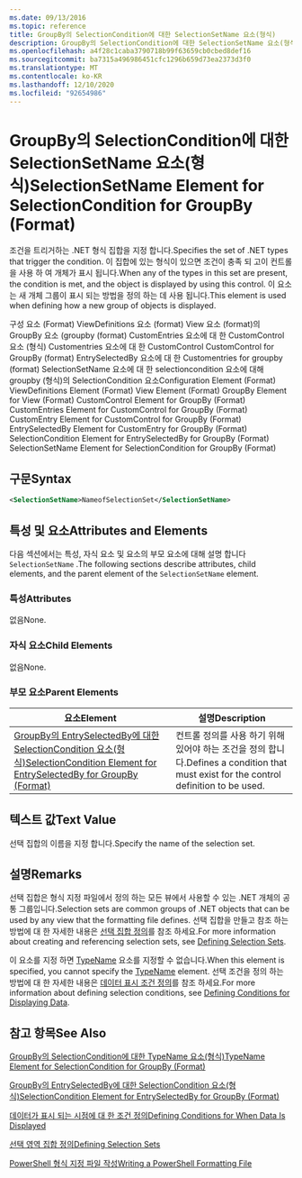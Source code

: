 ```yaml
---
ms.date: 09/13/2016
ms.topic: reference
title: GroupBy의 SelectionCondition에 대한 SelectionSetName 요소(형식)
description: GroupBy의 SelectionCondition에 대한 SelectionSetName 요소(형식)
ms.openlocfilehash: a4f28c1caba3790718b99f63659cb0cbed8def16
ms.sourcegitcommit: ba7315a496986451cfc1296b659d73ea2373d3f0
ms.translationtype: MT
ms.contentlocale: ko-KR
ms.lasthandoff: 12/10/2020
ms.locfileid: "92654986"
---
```

# <a name="selectionsetname-element-for-selectioncondition-for-groupby-format"></a><span data-ttu-id="13ffe-103">GroupBy의 SelectionCondition에 대한 SelectionSetName 요소(형식)</span><span class="sxs-lookup"><span data-stu-id="13ffe-103">SelectionSetName Element for SelectionCondition for GroupBy (Format)</span></span>

<span data-ttu-id="13ffe-104">조건을 트리거하는 .NET 형식 집합을 지정 합니다.</span><span class="sxs-lookup"><span data-stu-id="13ffe-104">Specifies the set of .NET types that trigger the condition.</span></span> <span data-ttu-id="13ffe-105">이 집합에 있는 형식이 있으면 조건이 충족 되 고이 컨트롤을 사용 하 여 개체가 표시 됩니다.</span><span class="sxs-lookup"><span data-stu-id="13ffe-105">When any of the types in this set are present, the condition is met, and the object is displayed by using this control.</span></span> <span data-ttu-id="13ffe-106">이 요소는 새 개체 그룹이 표시 되는 방법을 정의 하는 데 사용 됩니다.</span><span class="sxs-lookup"><span data-stu-id="13ffe-106">This element is used when defining how a new group of objects is displayed.</span></span>

<span data-ttu-id="13ffe-107">구성 요소 (Format) ViewDefinitions 요소 (format) View 요소 (format)의 GroupBy 요소 (groupby (format) CustomEntries 요소에 대 한 CustomControl 요소 (형식) Customentries 요소에 대 한 CustomControl CustomControl for GroupBy (format) EntrySelectedBy 요소에 대 한 Customentries for groupby (format) SelectionSetName 요소에 대 한 selectioncondition 요소에 대해 groupby (형식)의 SelectionCondition 요소</span><span class="sxs-lookup"><span data-stu-id="13ffe-107">Configuration Element (Format) ViewDefinitions Element (Format) View Element (Format) GroupBy Element for View (Format) CustomControl Element for GroupBy (Format) CustomEntries Element for CustomControl for GroupBy (Format) CustomEntry Element for CustomControl for GroupBy (Format) EntrySelectedBy Element for CustomEntry for GroupBy (Format) SelectionCondition Element for EntrySelectedBy for GroupBy (Format) SelectionSetName Element for SelectionCondition for GroupBy (Format)</span></span>

## <a name="syntax"></a><span data-ttu-id="13ffe-108">구문</span><span class="sxs-lookup"><span data-stu-id="13ffe-108">Syntax</span></span>

```xml
<SelectionSetName>NameofSelectionSet</SelectionSetName>
```

## <a name="attributes-and-elements"></a><span data-ttu-id="13ffe-109">특성 및 요소</span><span class="sxs-lookup"><span data-stu-id="13ffe-109">Attributes and Elements</span></span>

<span data-ttu-id="13ffe-110">다음 섹션에서는 특성, 자식 요소 및 요소의 부모 요소에 대해 설명 합니다 `SelectionSetName` .</span><span class="sxs-lookup"><span data-stu-id="13ffe-110">The following sections describe attributes, child elements, and the parent element of the `SelectionSetName` element.</span></span>

### <a name="attributes"></a><span data-ttu-id="13ffe-111">특성</span><span class="sxs-lookup"><span data-stu-id="13ffe-111">Attributes</span></span>

<span data-ttu-id="13ffe-112">없음</span><span class="sxs-lookup"><span data-stu-id="13ffe-112">None.</span></span>

### <a name="child-elements"></a><span data-ttu-id="13ffe-113">자식 요소</span><span class="sxs-lookup"><span data-stu-id="13ffe-113">Child Elements</span></span>

<span data-ttu-id="13ffe-114">없음</span><span class="sxs-lookup"><span data-stu-id="13ffe-114">None.</span></span>

### <a name="parent-elements"></a><span data-ttu-id="13ffe-115">부모 요소</span><span class="sxs-lookup"><span data-stu-id="13ffe-115">Parent Elements</span></span>

|<span data-ttu-id="13ffe-116">요소</span><span class="sxs-lookup"><span data-stu-id="13ffe-116">Element</span></span>|<span data-ttu-id="13ffe-117">설명</span><span class="sxs-lookup"><span data-stu-id="13ffe-117">Description</span></span>|
|-------------|-----------------|
|[<span data-ttu-id="13ffe-118">GroupBy의 EntrySelectedBy에 대한 SelectionCondition 요소(형식)</span><span class="sxs-lookup"><span data-stu-id="13ffe-118">SelectionCondition Element for EntrySelectedBy for GroupBy (Format)</span></span>](./selectioncondition-element-for-entryselectedby-for-groupby-format.md)|<span data-ttu-id="13ffe-119">컨트롤 정의를 사용 하기 위해 있어야 하는 조건을 정의 합니다.</span><span class="sxs-lookup"><span data-stu-id="13ffe-119">Defines a condition that must exist for the control definition to be used.</span></span>|

## <a name="text-value"></a><span data-ttu-id="13ffe-120">텍스트 값</span><span class="sxs-lookup"><span data-stu-id="13ffe-120">Text Value</span></span>

<span data-ttu-id="13ffe-121">선택 집합의 이름을 지정 합니다.</span><span class="sxs-lookup"><span data-stu-id="13ffe-121">Specify the name of the selection set.</span></span>

## <a name="remarks"></a><span data-ttu-id="13ffe-122">설명</span><span class="sxs-lookup"><span data-stu-id="13ffe-122">Remarks</span></span>

<span data-ttu-id="13ffe-123">선택 집합은 형식 지정 파일에서 정의 하는 모든 뷰에서 사용할 수 있는 .NET 개체의 공통 그룹입니다.</span><span class="sxs-lookup"><span data-stu-id="13ffe-123">Selection sets are common groups of .NET objects that can be used by any view that the formatting file defines.</span></span> <span data-ttu-id="13ffe-124">선택 집합을 만들고 참조 하는 방법에 대 한 자세한 내용은 [선택 집합 정의](./defining-selection-sets.md)를 참조 하세요.</span><span class="sxs-lookup"><span data-stu-id="13ffe-124">For more information about creating and referencing selection sets, see [Defining Selection Sets](./defining-selection-sets.md).</span></span>

<span data-ttu-id="13ffe-125">이 요소를 지정 하면 [TypeName](./typename-element-for-selectioncondition-for-groupby-format.md) 요소를 지정할 수 없습니다.</span><span class="sxs-lookup"><span data-stu-id="13ffe-125">When this element is specified, you cannot specify the [TypeName](./typename-element-for-selectioncondition-for-groupby-format.md) element.</span></span> <span data-ttu-id="13ffe-126">선택 조건을 정의 하는 방법에 대 한 자세한 내용은 [데이터 표시 조건 정의](./defining-conditions-for-displaying-data.md)를 참조 하세요.</span><span class="sxs-lookup"><span data-stu-id="13ffe-126">For more information about defining selection conditions, see [Defining Conditions for Displaying Data](./defining-conditions-for-displaying-data.md).</span></span>

## <a name="see-also"></a><span data-ttu-id="13ffe-127">참고 항목</span><span class="sxs-lookup"><span data-stu-id="13ffe-127">See Also</span></span>

[<span data-ttu-id="13ffe-128">GroupBy의 SelectionCondition에 대한 TypeName 요소(형식)</span><span class="sxs-lookup"><span data-stu-id="13ffe-128">TypeName Element for SelectionCondition for GroupBy (Format)</span></span>](./typename-element-for-selectioncondition-for-groupby-format.md)

[<span data-ttu-id="13ffe-129">GroupBy의 EntrySelectedBy에 대한 SelectionCondition 요소(형식)</span><span class="sxs-lookup"><span data-stu-id="13ffe-129">SelectionCondition Element for EntrySelectedBy for GroupBy (Format)</span></span>](./selectioncondition-element-for-entryselectedby-for-groupby-format.md)

[<span data-ttu-id="13ffe-130">데이터가 표시 되는 시점에 대 한 조건 정의</span><span class="sxs-lookup"><span data-stu-id="13ffe-130">Defining Conditions for When Data Is Displayed</span></span>](./defining-conditions-for-displaying-data.md)

[<span data-ttu-id="13ffe-131">선택 영역 집합 정의</span><span class="sxs-lookup"><span data-stu-id="13ffe-131">Defining Selection Sets</span></span>](./defining-selection-sets.md)

[<span data-ttu-id="13ffe-132">PowerShell 형식 지정 파일 작성</span><span class="sxs-lookup"><span data-stu-id="13ffe-132">Writing a PowerShell Formatting File</span></span>](./writing-a-powershell-formatting-file.md)
